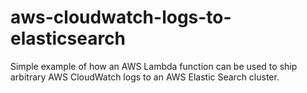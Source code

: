 # aws-cloudwatch-logs-to-elasticsearch

Simple example of how an AWS Lambda function can be used to ship arbitrary AWS CloudWatch logs
to an AWS Elastic Search cluster.
